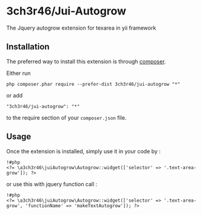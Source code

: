 3ch3r46/Jui-Autogrow
====================
The Jquery autogrow extension for texarea in yii framework

Installation
------------

The preferred way to install this extension is through [composer](http://getcomposer.org/download/).

Either run

```
php composer.phar require --prefer-dist 3ch3r46/jui-autogrow "*"
```

or add

```
"3ch3r46/jui-autogrow": "*"
```

to the require section of your `composer.json` file.


Usage
-----

Once the extension is installed, simply use it in your code by  :

```
!#php
<?= \a3ch3r46\juiAutogrow\Autogrow::widget(['selector' => '.text-area-grow']); ?>
```

or use this with jquery function call :

```
!#php
<?= \a3ch3r46\juiAutogrow\Autogrow::widget(['selector' => '.text-area-grow', 'functionName' => 'makeTextAutogrow']); ?>
```
